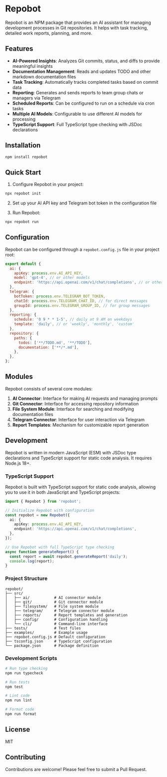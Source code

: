 # Repobot

Repobot is an NPM package that provides an AI assistant for managing development processes in Git repositories. It helps with task tracking, detailed work reports, planning, and more.

## Features

- **AI-Powered Insights**: Analyzes Git commits, status, and diffs to provide meaningful insights
- **Documentation Management**: Reads and updates TODO and other markdown documentation files
- **Task Tracking**: Automatically tracks completed tasks based on commit data
- **Reporting**: Generates and sends reports to team group chats or managers via Telegram
- **Scheduled Reports**: Can be configured to run on a schedule via cron tasks
- **Multiple AI Models**: Configurable to use different AI models for processing
- **TypeScript Support**: Full TypeScript type checking with JSDoc declarations

## Installation

```bash
npm install repobot
```

## Quick Start

1. Configure Repobot in your project:

```bash
npx repobot init
```

2. Set up your AI API key and Telegram bot token in the configuration file

3. Run Repobot:

```bash
npx repobot run
```

## Configuration

Repobot can be configured through a `repobot.config.js` file in your project root:

```javascript
export default {
  ai: {
    apiKey: process.env.AI_API_KEY,
    model: 'gpt-4', // or other models
    endpoint: 'https://api.openai.com/v1/chat/completions', // or other AI provider endpoints
  },
  telegram: {
    botToken: process.env.TELEGRAM_BOT_TOKEN,
    chatId: process.env.TELEGRAM_CHAT_ID, // for direct messages
    groupId: process.env.TELEGRAM_GROUP_ID, // for group messages
  },
  reporting: {
    schedule: '0 9 * * 1-5', // daily at 9 AM on weekdays
    template: 'daily', // or 'weekly', 'monthly', 'custom'
  },
  repository: {
    paths: {
      todos: ['**/TODO.md', '**/TODO'],
      documentation: ['**/*.md'],
    },
  },
};
```

## Modules

Repobot consists of several core modules:

1. **AI Connector**: Interface for making AI requests and managing prompts
2. **Git Connector**: Interface for accessing repository information
3. **File System Module**: Interface for searching and modifying documentation files
4. **Telegram Connector**: Interface for user interaction via Telegram
5. **Report Templates**: Mechanism for customizable report generation

## Development

Repobot is written in modern JavaScript (ESM) with JSDoc type declarations and TypeScript support for static code analysis. It requires Node.js 18+.

### TypeScript Support

Repobot is built with TypeScript support for static code analysis, allowing you to use it in both JavaScript and TypeScript projects:

```typescript
import { Repobot } from 'repobot';

// Initialize Repobot with configuration
const repobot = new Repobot({
  ai: {
    apiKey: process.env.AI_API_KEY,
    endpoint: 'https://api.openai.com/v1/chat/completions',
  },
});

// Use Repobot with full TypeScript type checking
async function generateReport() {
  const report = await repobot.generateReport('daily');
  console.log(report);
}
```

### Project Structure

```
repobot/
├── src/
│   ├── ai/           # AI connector module
│   ├── git/          # Git connector module
│   ├── filesystem/   # File system module
│   ├── telegram/     # Telegram connector module
│   ├── reports/      # Report templates and generation
│   ├── config/       # Configuration handling
│   └── cli/          # Command-line interface
├── tests/            # Test files
├── examples/         # Example usage
├── repobot.config.js # Default configuration
├── tsconfig.json     # TypeScript configuration
└── package.json      # Package definition
```

### Development Scripts

```bash
# Run type checking
npm run typecheck

# Run tests
npm test

# Lint code
npm run lint

# Format code
npm run format
```

## License

MIT

## Contributing

Contributions are welcome! Please feel free to submit a Pull Request. 